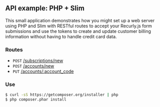 ## API example: PHP + Slim

This small application demonstrates how you might set up a web server
using PHP and Slim with RESTful routes to accept your Recurly.js
form submissions and use the tokens to create and update customer billing
information without having to handle credit card data.

### Routes

- `POST` [/subscriptions/new](app.php#L11-L47)
- `POST` [/accounts/new](app.php#L49-63)
- `PUT` [/accounts/:account_code](app.php#L65-81)

### Use

```bash
$ curl -sS https://getcomposer.org/installer | php
$ php composer.phar install
```
